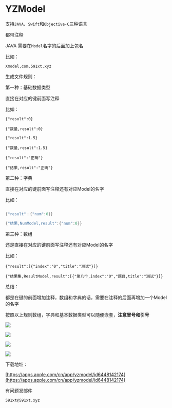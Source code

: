 # YZModel


支持` JAVA `、` Swift `和` Objective-C `三种语言

都带注释

JAVA 需要在` Model `名字的后面加上包名

比如：

`Xmodel,com.591xt.xyz`

生成文件规则：

第一种：基础数据类型

直接在对应的键前面写注释

比如：

```
{"result":0}

{"数量,result":0}

{"result":1.5}

{"数量,result":1.5}

{"result":"正确"}

{"结果,result":"正确"}

```

第二种：字典

直接在对应的键前面写注释还有对应Model的名字

比如：

```objective-c

{"result"：{"num":0}}

{"结果,NumModel,result":{"num":0}}

```

第三种：数组

还是直接在对应的键前面写注释还有对应Model的名字

比如：

```
{"result":[{"index":"0","title":"测试"}]}

{"结果集,ResultModel,result":[{"第几个,index":"0","题目,title":"测试"}]}

```

总结：

都是在键的前面增加注释，数组和字典的话，需要在注释的后面再增加一个Model的名字

按照以上规则数组，字典和基本数据类型可以随便嵌套，**注意冒号和引号**


![](https://591xt.xyz/github/1.png)

![](https://591xt.xyz/github/2.png)

![](https://591xt.xyz/github/3.png)

![](https://591xt.xyz/github/4.png)

下载地址：

[https://apps.apple.com/cn/app/yzmodel/id6448142174](https://apps.apple.com/cn/app/yzmodel/id6448142174)

有问题发邮件

```
591xt@591xt.xyz
```







